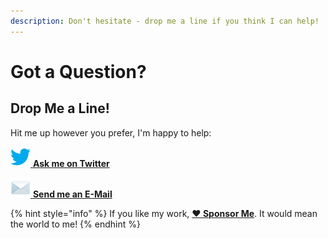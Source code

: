 ```yaml
---
description: Don't hesitate - drop me a line if you think I can help!
---
```


# Got a Question?

## Drop Me a Line!

Hit me up however you prefer, I'm happy to help:

[![](.gitbook/assets/twitter-32px.png) **Ask me on Twitter**](https://ctt.ac/Ef03H)

[![](.gitbook/assets/mail.png) **Send me an E-Mail**](mailto:contact@marco.betschart.name?subject=Can%20you%20help%3F&body=Hi%20Marco,%0D%0A%0D%0AHow%20do%20you%20...%3F)

{% hint style="info" %}
If you like my work, [**❤️ Sponsor Me**](https://github.com/sponsors/marbetschar). It would mean the world to me!
{% endhint %}

